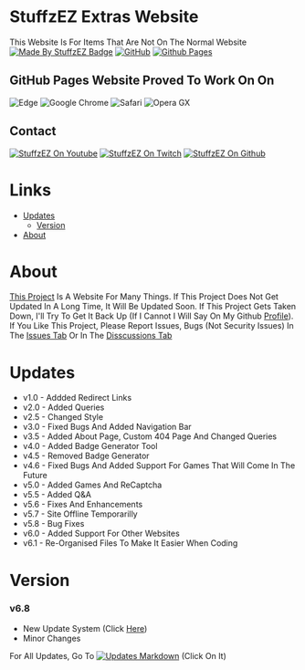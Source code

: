 # StuffzEZ Extras Website
This Website Is For Items That Are Not On The Normal Website
<br>
[![Made By StuffzEZ Badge](https://img.shields.io/badge/StuffzEZ-Made_By?label=Made%20By&labelColor=blue&color=orange)](https://bit.ly/m/StuffzEZ)
[![GitHub](https://img.shields.io/badge/github-%23121011.svg?style=for-the-badge&logo=github&logoColor=white)](https://github.com/StuffzEZ/stuffzez.github.io)
[![Github Pages](https://img.shields.io/badge/github%20pages-121013?style=for-the-badge&logo=github&logoColor=white)](https://stuffzez.github.io)

## GitHub Pages Website Proved To Work On On
![Edge](https://img.shields.io/badge/Edge-0078D7?style=for-the-badge&logo=Microsoft-edge&logoColor=white)
![Google Chrome](https://img.shields.io/badge/Google%20Chrome-FFA500?style=for-the-badge&logo=GoogleChrome&logoColor=white)
![Safari](https://img.shields.io/badge/Safari-000000?style=for-the-badge&logo=Safari&logoColor=white)
![Opera GX](https://img.shields.io/badge/Opera%20GX-FF1B2D?style=for-the-badge&logo=Opera%20GX&logoColor=white)

## Contact
[![StuffzEZ On Youtube](https://img.shields.io/badge/Youtube-FF0000?style=for-the-badge&logo=Youtube&logoColor=white)](https://youtube.com/@YT.StuffzEZ)
[![StuffzEZ On Twitch](https://img.shields.io/badge/Twitch-9347FF?style=for-the-badge&logo=twitch&logoColor=white)](https://www.twitch.tv/stuffzez_live)
[![StuffzEZ On Github](https://img.shields.io/badge/Github-000000?style=for-the-badge&logo=github&logoColor=white)](https://www.twitch.tv/stuffzez_live)

##

# Links
- [Updates](#Updates)
  - [Version](#Version)
- [About](#About)

# About
[This Project](https://stuffzez.github.io) Is A Website For Many Things. If This Project Does Not Get Updated In A Long Time, It Will Be Updated Soon. If This Project Gets Taken Down, I'll Try To Get It Back Up (If I Cannot I Will Say On My Github [Profile](https://stuffzez.github.io/github-profile)). If You Like This Project, Please Report Issues, Bugs (Not Security Issues) In The [Issues Tab](https://github.com/StuffzEZ/stuffzez.github.io/issues) Or In The  [Disscussions Tab](https://github.com/StuffzEZ/stuffzez.github.io/discussions)

# Updates
- v1.0 - Addded Redirect Links
- v2.0 - Added Queries
- v2.5 - Changed Style
- v3.0 - Fixed Bugs And Added Navigation Bar
- v3.5 - Added About Page, Custom 404 Page And Changed Queries
- v4.0 - Added Badge Generator Tool
- v4.5 - Removed Badge Generator
- v4.6 - Fixed Bugs And Added Support For Games That Will Come In The Future
- v5.0 - Added Games And ReCaptcha
- v5.5 - Added Q&A
- v5.6 - Fixes And Enhancements
- v5.7 - Site Offline Temporarilly
- v5.8 - Bug Fixes
- v6.0 - Added Support For Other Websites
- v6.1 - Re-Organised Files To Make It Easier When Coding

# Version

### v6.8
- New Update System (Click [Here](https://github.com/StuffzEZ/stuffzez.github.io/commits))
- Minor Changes

For All Updates, Go To [![Updates Markdown](https://img.shields.io/static/v1?message=Updates.md&logo=markdown&labelColor=262626&color=303030&logoColor=white&label=%20)](https://github.com/StuffzEZ/stuffzez.github.io/blob/main/Updates.md) (Click On It)
